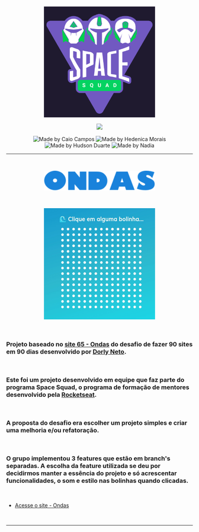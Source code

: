 <p align="center">
  <img src="assets/logo.png" width="300">
</p>

<p align="center">
  <img src ="https://img.shields.io/badge/Made%20by-Team-lightgrey">
</P>
<p align="center">
  <img alt="Made by Caio Campos" src="https://img.shields.io/badge/-Caio%20Campos-blueviolet">
  <img alt="Made by Hedenica Morais" src="https://img.shields.io/badge/-Hedenica%20Morais-blueviolet">
  <img alt="Made by Hudson Duarte" src="https://img.shields.io/badge/-Hudson%20Duarte-blueviolet">
  <img alt="Made by Nadia" src="https://img.shields.io/badge/-Nadia%20Ligia-blueviolet">
</p>

---

<br>

<p align="center">
  <img src="assets/title.png" width="300">
</p>

<br>

<p align="center">
  <img src="assets/wave.gif" width="300">
</p>

<br>


### Projeto baseado no [site 65 - Ondas](https://www.dorlyneto.com/90sites/65-ondas) do desafio de fazer 90 sites em 90 dias desenvolvido por [Dorly Neto](https://github.com/dorlyneto).

<br>

### Este foi um projeto desenvolvido em equipe que faz parte do programa Space Squad, o programa de formação de mentores desenvolvido pela [Rocketseat](https://rocketseat.com.br/).

<br>

### A proposta do desafio era escolher um projeto simples e criar uma melhoria e/ou refatoração.

<br>

### O grupo implementou 3 features que estão em branch's separadas. A escolha da feature utilizada se deu por decidirmos manter a essência do projeto e só acrescentar funcionalidades, o som e estilo nas bolinhas quando clicadas.

<br>

- [Acesse o site - Ondas](https://ondas-space-squad.netlify.app)

<br>

---









